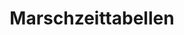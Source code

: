 ---
layout: home

title: Marschzeittabellen
titleTemplate: J+S-Marschzeittabellen automatisiert generieren


hero:
  name: Marschzeittabellen
  text: automatisiert generieren
  tagline: Read the documentation about the tool.
  actions:
    - theme: brand
      text: Get Started
      link: /documentation/introduction/getting-started
    - theme: alt
      text: View on GitHub
      link: https://github.com/cevi/automatic_walk-time_tables

---